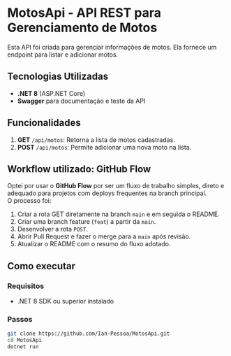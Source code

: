# MotosApi - API REST para Gerenciamento de Motos

Esta API foi criada para gerenciar informações de motos. Ela fornece um endpoint para listar e adicionar motos.

## Tecnologias Utilizadas

- **.NET 8** (ASP.NET Core)
- **Swagger** para documentação e teste da API

## Funcionalidades

1. **GET** `/api/motos`: Retorna a lista de motos cadastradas.
2. **POST** `/api/motos`: Permite adicionar uma nova moto na lista.

## Workflow utilizado: GitHub Flow

Optei por usar o **GitHub Flow** por ser um fluxo de trabalho simples, direto e adequado para projetos com deploys frequentes na branch principal.  
O processo foi:

1. Criar a rota GET diretamente na branch `main` e em seguida o README.
2. Criar uma branch feature (`feat`) a partir da `main`.
3. Desenvolver a rota `POST`.
4. Abrir Pull Request e fazer o merge para a `main` após revisão.
5. Atualizar o README com o resumo do fluxo adotado.

## Como executar

### Requisitos
- .NET 8 SDK ou superior instalado

### Passos

```bash
git clone https://github.com/Ian-Pessoa/MotosApi.git
cd MotosApi
dotnet run
